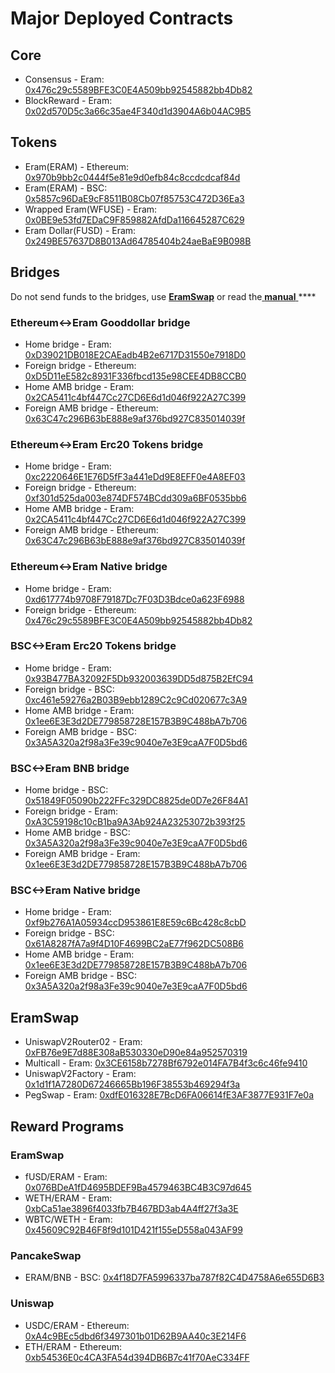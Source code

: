 # Major Deployed Contracts

## Core

* Consensus - Eram: [0x476c29c5589BFE3C0E4A509bb92545882bb4Db82](https://eramscan.com/address/0x476c29c5589BFE3C0E4A509bb92545882bb4Db82) 
* BlockReward - Eram: [0x02d570D5c3a66c35ae4F340d1d3904A6b04AC9B5](https://eramscan.com/address/0x02d570D5c3a66c35ae4F340d1d3904A6b04AC9B5)

## Tokens

* Eram\(ERAM\) - Ethereum: [0x970b9bb2c0444f5e81e9d0efb84c8ccdcdcaf84d](https://etherscan.io/token/0x970b9bb2c0444f5e81e9d0efb84c8ccdcdcaf84d)
* Eram\(ERAM\) - BSC: [0x5857c96DaE9cF8511B08Cb07f85753C472D36Ea3](https://bscscan.com/token/0x5857c96dae9cf8511b08cb07f85753c472d36ea3)
* Wrapped Eram\(WFUSE\) - Eram: [0x0BE9e53fd7EDaC9F859882AfdDa116645287C629](https://eramscan.com/address/0x0BE9e53fd7EDaC9F859882AfdDa116645287C629)
* Eram Dollar\(FUSD\) - Eram: [0x249BE57637D8B013Ad64785404b24aeBaE9B098B](https://eramscan.com/address/0x249BE57637D8B013Ad64785404b24aeBaE9B098B)

## Bridges

Do not send funds to the bridges, use [**EramSwap**](https://eramswap.com) or read the[ **manual** ](https://app.gitbook.com/@eram-1/s/eram-dev-docs/bridges/bridges)\*\*\*\*

### Ethereum&lt;-&gt;Eram Gooddollar bridge

* Home bridge - Eram: [0xD39021DB018E2CAEadb4B2e6717D31550e7918D0](https://eramscan.com/address/0xD39021DB018E2CAEadb4B2e6717D31550e7918D0/transactions)
* Foreign bridge - Ethereum: [0xD5D11eE582c8931F336fbcd135e98CEE4DB8CCB0](https://etherscan.io/address/0xD5D11eE582c8931F336fbcd135e98CEE4DB8CCB0)
* Home AMB bridge - Eram: [0x2CA5411c4bf447Cc27CD6E6d1d046f922A27C399](https://eramscan.com/address/0x2CA5411c4bf447Cc27CD6E6d1d046f922A27C399/transactions)
* Foreign AMB bridge - Ethereum: [0x63C47c296B63bE888e9af376bd927C835014039f](https://etherscan.io/address/0x63C47c296B63bE888e9af376bd927C835014039f)

### Ethereum&lt;-&gt;Eram Erc20 Tokens bridge

* Home bridge - Eram: [0xc2220646E1E76D5fF3a441eDd9E8EFF0e4A8EF03](https://eramscan.com/address/0xc2220646E1E76D5fF3a441eDd9E8EFF0e4A8EF03)
* Foreign bridge - Ethereum: [0xf301d525da003e874DF574BCdd309a6BF0535bb6](https://etherscan.io/address/0xf301d525da003e874DF574BCdd309a6BF0535bb6)
* Home AMB bridge - Eram: [0x2CA5411c4bf447Cc27CD6E6d1d046f922A27C399](https://eramscan.com/address/0x2CA5411c4bf447Cc27CD6E6d1d046f922A27C399/transactions)
* Foreign AMB bridge - Ethereum: [0x63C47c296B63bE888e9af376bd927C835014039f](https://etherscan.io/address/0x63C47c296B63bE888e9af376bd927C835014039f)

### Ethereum&lt;-&gt;Eram Native bridge

* Home bridge - Eram: [0xd617774b9708F79187Dc7F03D3Bdce0a623F6988](https://eramscan.com/address/0xd617774b9708F79187Dc7F03D3Bdce0a623F6988/transactions)
* Foreign bridge - Ethereum: [0x476c29c5589BFE3C0E4A509bb92545882bb4Db82](https://etherscan.io/address/0x476c29c5589BFE3C0E4A509bb92545882bb4Db82)

### BSC&lt;-&gt;Eram Erc20 Tokens bridge

* Home bridge - Eram: [0x93B477BA32092F5Db932003639DD5d875B2EfC94](https://eramscan.com/address/0x93B477BA32092F5Db932003639DD5d875B2EfC94/transactions)
* Foreign bridge - BSC: [0xc461e59276a2B03B9ebb1289C2c9Cd020677c3A9](https://bscscan.com/address/0xc461e59276a2B03B9ebb1289C2c9Cd020677c3A9)
* Home AMB bridge - Eram: [0x1ee6E3E3d2DE779858728E157B3B9C488bA7b706](https://eramscan.com/address/0x1ee6E3E3d2DE779858728E157B3B9C488bA7b706/transactions)
* Foreign AMB bridge - BSC: [0x3A5A320a2f98a3Fe39c9040e7e3E9caA7F0D5bd6](https://bscscan.com/address/0x3A5A320a2f98a3Fe39c9040e7e3E9caA7F0D5bd6)

### BSC&lt;-&gt;Eram BNB bridge

* Home bridge - BSC: [0x51849F05090b222FFc329DC8825de0D7e26F84A1](https://bscscan.com/address/0x51849F05090b222FFc329DC8825de0D7e26F84A1)
* Foreign bridge - Eram: [0xA3C59198c10cB1ba9A3Ab924A23253072b393f25](https://eramscan.com/address/0xA3C59198c10cB1ba9A3Ab924A23253072b393f25)
* Home AMB bridge - BSC: [0x3A5A320a2f98a3Fe39c9040e7e3E9caA7F0D5bd6](https://bscscan.com/address/0x3A5A320a2f98a3Fe39c9040e7e3E9caA7F0D5bd6)
* Foreign AMB bridge - Eram: [0x1ee6E3E3d2DE779858728E157B3B9C488bA7b706](https://eramscan.com/address/0x1ee6E3E3d2DE779858728E157B3B9C488bA7b706)

### BSC&lt;-&gt;Eram Native bridge

* Home bridge - Eram: [0xf9b276A1A05934ccD953861E8E59c6Bc428c8cbD](https://eramscan.com/address/0xf9b276A1A05934ccD953861E8E59c6Bc428c8cbD/transactions)
* Foreign bridge - BSC: [0x61A8287fA7a9f4D10F4699BC2aE77f962DC508B6](https://bscscan.com/address/0x61A8287fA7a9f4D10F4699BC2aE77f962DC508B6)
* Home AMB bridge - Eram: [0x1ee6E3E3d2DE779858728E157B3B9C488bA7b706](https://eramscan.com/address/0x1ee6E3E3d2DE779858728E157B3B9C488bA7b706)
* Foreign AMB bridge - BSC: [0x3A5A320a2f98a3Fe39c9040e7e3E9caA7F0D5bd6](https://bscscan.com/address/0x3A5A320a2f98a3Fe39c9040e7e3E9caA7F0D5bd6)

## EramSwap

* UniswapV2Router02 - Eram: [0xFB76e9E7d88E308aB530330eD90e84a952570319](https://eramscan.com/address/0xFB76e9E7d88E308aB530330eD90e84a952570319)
* Multicall - Eram: [0x3CE6158b7278Bf6792e014FA7B4f3c6c46fe9410](https://eramscan.com/address/0x3CE6158b7278Bf6792e014FA7B4f3c6c46fe9410)
* UniswapV2Factory - Eram: [0x1d1f1A7280D67246665Bb196F38553b469294f3a](https://eramscan.com/address/0x1d1f1A7280D67246665Bb196F38553b469294f3a)
* PegSwap - Eram: [0xdfE016328E7BcD6FA06614fE3AF3877E931F7e0a](https://eramscan.com/address/0xdfE016328E7BcD6FA06614fE3AF3877E931F7e0a)

## Reward Programs

### EramSwap

* fUSD/ERAM - Eram: [0x076BDeA1fD4695BDEF9Ba4579463BC4B3C97d645](https://eramscan.com/address/0x076BDeA1fD4695BDEF9Ba4579463BC4B3C97d645)
* WETH/ERAM - Eram: [0xbCa51ae3896f4033fb7B467BD3ab4A4ff27f3a3E](https://eramscan.com/address/0xbCa51ae3896f4033fb7B467BD3ab4A4ff27f3a3E)
* WBTC/WETH - Eram: [0x45609C92B46F8f9d101D421f155eD558a043AF99](https://eramscan.com/address/0x45609C92B46F8f9d101D421f155eD558a043AF99)

### PancakeSwap

* ERAM/BNB - BSC: [0x4f18D7FA5996337ba787f82C4D4758A6e655D6B3](https://bscscan.com/address/0x4f18D7FA5996337ba787f82C4D4758A6e655D6B3)

### Uniswap

* USDC/ERAM - Ethereum: [0xA4c9BEc5dbd6f3497301b01D62B9AA40c3E214F6](https://etherscan.io/address/0xA4c9BEc5dbd6f3497301b01D62B9AA40c3E214F6)
* ETH/ERAM - Ethereum: [0xb54536E0c4CA3FA54d394DB6B7c41f70AeC334FF](https://etherscan.io/address/0xb54536E0c4CA3FA54d394DB6B7c41f70AeC334FF)





